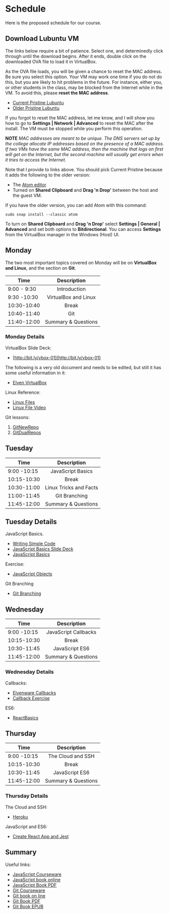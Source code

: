 # Schedule

Here is the proposed schedule for our course.

## Download Lubuntu VM

The links below require a bit of patience. Select one, and determinedly click through until the download begins. After it ends, double click on the downloaded OVA file to load it in VirtualBox.

As the OVA file loads, you will be given a chance to reset the MAC address. Be sure you select this option. Your VM may work one time if you do not do this, but you are likely to hit problems in the future. For instance, either you, or other students in the class, may be blocked from the Internet while in the VM. To avoid this, please **reset the MAC address**.

- [Current Pristine Lubuntu](http://bit.ly/pristine-2017-08-a)
- [Older Pristine Lubuntu](http://bitly.com/pristine-2017-08)

If you forgot to reset the MAC address, let me know, and I will show you how to go to **Settings | Network | Advanced** to reset the MAC after the install. The VM must be stopped while you perform this operation.

**NOTE** _MAC addresses are meant to be unique. The DNS servers set up by the college allocate IP addresses based on the presence of a MAC address. If two VMs have the same MAC address, then the machine that logs on first will get on the Internet, but the second machine will usually get errors when it tries to access the Internet._

Note that I provide to links above. You should pick Current Pristine because it adds the following to the older version:

- The [Atom editor](https://atom.io/)
- Turned on **Shared Clipboard** and **Drag 'n Drop'** between the host and the guest VM.

If you have the older version, you can add Atom with this command:

```
sudo snap install --classic atom
```

To turn on **Shared Clipboard** and **Drag 'n Drop'** select **Settings | General | Advanced** and set both options to **Bitdirectional**. You can access **Settings** from the VirtualBox manager in the Windows (Host) UI.

## Monday

The two most important topics covered on Monday will be on **VirtualBox and Linux**, and the section on **Git**.

| Time        | Description           |
|-------------|:---------------------:|
| 9:00 - 9:30 |  Introduction         |
| 9:30 -10:30 |  VirtualBox and Linux |
| 10:30-10:40 |  Break                |
| 10:40-11:40 |  Git                  |
| 11:40-12:00 |  Summary & Questions  |

### Monday Details

VirtualBox Slide Deck:

- [http://bit.ly/vbox-01](http://bit.ly/vbox-01)

The following is a very old document and needs to be edited, but still it has some useful information in it:

- [Elven VirtualBox](http://www.elvenware.com/charlie/os/linux/VirtualBox.html)

Linux Reference:

- [Linux Files][linux-files]
- [Linux File Video][linux-file-video]

Git lessons:

1. [GitNewRepo](http://www.ccalvert.net/books/CloudNotes/Assignments/GitNewRepo.html)
1. [GitDualRepos](http://www.ccalvert.net/books/CloudNotes/Assignments/GitDualRepos.html)


## Tuesday

| Time        | Description           |
|-------------|:---------------------:|
| 9:00 -10:15 | JavaScript Basics |
| 10:15-10:30 | Break |
| 10:30-11:00 | Linux Tricks and Facts |
| 11:00-11:45 | Git Branching |
| 11:45-12:00 | Summary & Questions |

## Tuesday Details

JavaScript Basics.

- [Writing Simple Code][simple-code]
- [JavaScript Basics Slide Deck](http://bit.ly/elven-javascript-basics)
- [JavaScript Basics][javascript-basics]

Exercise:

- [JavaScript Objects][js-objects]

[js-objects]: http://www.ccalvert.net/books/CloudNotes/Assignments/JavaScriptObjects.html

Git Branching

- [Git Branching][git-branching]


## Wednesday

| Time        | Description           |
|-------------|:---------------------:|
| 9:00 -10:15 | JavaScript Callbacks |
| 10:15-10:30 | Break |
| 10:30-11:45 | JavaScript ES6 |
| 11:45-12:00 | Summary & Questions |

### Wednesday Details

Callbacks:

- [Elvenware Callbacks][elven-callbacks]
- [Callback Exercise][callback-exercise]

ES6:

- [ReactBasics][react-basics]

## Thursday

| Time        | Description           |
|-------------|:---------------------:|
| 9:00 -10:15 | The Cloud and SSH     |
| 10:15-10:30 | Break                 |
| 10:30-11:45 | JavaScript ES6        |
| 11:45-12:00 | Summary & Questions   |

### Thursday Details

The Cloud and SSH:

- [Heroku][heroku-exercise]

JavaScript and ES6:

- [Create React App and Jest][jest-cra]

## Summary

Useful links:

- [JavaScript Courseware][js-cw]
- [JavaScript book online][js-online]
- [JavaScript Book PDF][js-pdf]
- [Git Courseware][git-cw]
- [Git book on line][gb-online]
- [Git Book PDF][gb-pdf]
- [Git Book EPUB][gb-epub]

<!-- Links -->

[js-cw]: http://www.elvenware.com/charlie/development/web/JavaScript/JavaScriptCourseware.html
[js-pdf]: https://drive.google.com/file/d/0B25UTAlOfPRGeGNpVFJtZ1QxUTA/view?usp=sharing
[js-online]: http://www.elvenware.com/charlie/development/web/JavaScript/
[git-cw]: http://www.ccalvert.net/development/git/git.html
[gb-online]: (http://www.ccalvert.net/development/git/)
[gb-pdf]: http://bit.ly/elven-git-pdf
[gb-epub]: http://bit.ly/elven-git-epub

[linux-file-video]: http://youtu.be/pHIRpHDn7WQ

[linux-files]: http://www.elvenware.com/charlie/os/linux/LinuxFiles.html

[git-branching]: http://www.ccalvert.net/development/git/git-branches.html

[simple-code]: http://www.elvenware.com/charlie/development/web/JavaScript/WritingSimpleCode.html

[javascript-basics]: http://www.elvenware.com/charlie/development/web/JavaScript/JavaScriptBasics.html

[js-objects]: http://www.ccalvert.net/books/CloudNotes/Assignments/JavaScriptObjects.html

[elven-callbacks]: http://www.elvenware.com/charlie/development/web/JavaScript/JavaScriptFunctions.html#callbacks

[callback-exercise]: http://www.ccalvert.net/books/CloudNotes/Assignments/Callbacks.html

[react-basics]: http://www.ccalvert.net/books/CloudNotes/Assignments/React/ReactBasics.html

[heroku-exercise]: http://www.ccalvert.net/books/CloudNotes/Assignments/HerokuStarter.html

[jest-cra]: http://bit.ly/jest-cra
